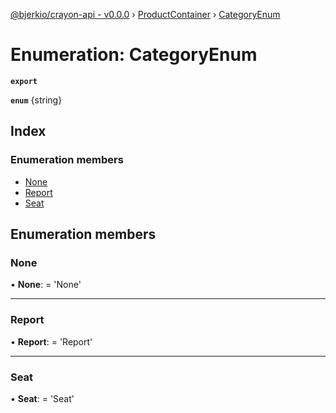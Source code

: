 [@bjerkio/crayon-api - v0.0.0](../README.md) › [ProductContainer](../modules/productcontainer.md) › [CategoryEnum](productcontainer.categoryenum.md)

# Enumeration: CategoryEnum

**`export`** 

**`enum`** {string}

## Index

### Enumeration members

* [None](productcontainer.categoryenum.md#none)
* [Report](productcontainer.categoryenum.md#report)
* [Seat](productcontainer.categoryenum.md#seat)

## Enumeration members

###  None

• **None**: =  <any> 'None'

___

###  Report

• **Report**: =  <any> 'Report'

___

###  Seat

• **Seat**: =  <any> 'Seat'
